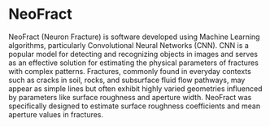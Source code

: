 # NeoFract
NeoFract (Neuron Fracture) is software developed using Machine Learning algorithms, particularly Convolutional Neural Networks (CNN). CNN is a popular model for detecting and recognizing objects in images and serves as an effective solution for estimating the physical parameters of fractures with complex patterns. Fractures, commonly found in everyday contexts such as cracks in soil, rocks, and subsurface fluid flow pathways, may appear as simple lines but often exhibit highly varied geometries influenced by parameters like surface roughness and aperture width. NeoFract was specifically designed to estimate surface roughness coefficients and mean aperture values in fractures.
